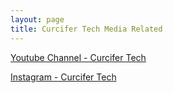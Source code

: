 ```yaml
---
layout: page
title: Curcifer Tech Media Related
---
```



[Youtube Channel - Curcifer Tech][Youtube-site]

[Instagram - Curcifer Tech][Instagram-site]

[Youtube-site]: https://www.youtube.com/channel/UCivOjH8kwaIwbCjrFis5VvA
[Instagram-site]: https://www.instagram.com/curcifer.tech/